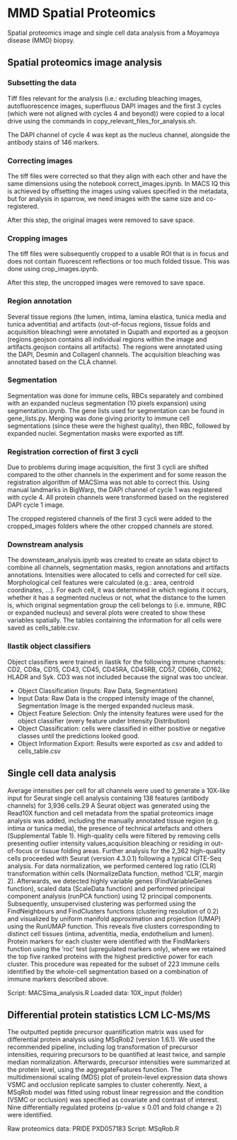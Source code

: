 # MMD Spatial Proteomics

Spatial proteomics image and single cell data analysis from a Moyamoya disease (MMD) biopsy.

## Spatial proteomics image analysis

### Subsetting the data

Tiff files relevant for the analysis (i.e.: excluding bleaching images, autofluorescence images, superfluous DAPI images and the first 3 cycles (which were not aligned with cycles 4 and beyond)) were copied to a local drive using the commands in copy_relevant_files_for_analysis.sh. 

The DAPI channel of cycle 4 was kept as the nucleus channel, alongside the antibody stains of 146 markers.

### Correcting images

The tiff files were corrected so that they align with each other and have the same dimensions using the notebook correct_images.ipynb. In MACS IQ this is achieved by offsetting the images using values specified in the metadata, but for analysis in sparrow, we need images with the same size and co-registered. 

After this step, the original images were removed to save space.

### Cropping images

The tiff files were subsequently cropped to a usable ROI that is in focus and does not contain fluorescent reflections or too much folded tissue. This was done using crop_images.ipynb.

After this step, the uncropped images were removed to save space.

### Region annotation

Several tissue regions (the lumen, intima, lamina elastica, tunica media and tunica adventitia) and artifacts (out-of-focus regions, tissue folds and acquisition bleaching) were annotated in Qupath and exported as a geojson (regions.geojson contains all individual regions within the image and artifacts.geojson contains all artifacts). The regions were annotated using the DAPI, Desmin and CollagenI channels. The acquisition bleaching was annotated based on the CLA channel.

### Segmentation

Segmentation was done for immune cells, RBCs separately and combined with an expanded nucleus segmentation (10 pixels expansion) using segmentation.ipynb. The gene lists used for segmentation can be found in gene_lists.py. Merging was done giving priority to immune cell segmentations (since these were the highest quality), then RBC, followed by expanded nuclei. Segmentation masks were exported as tiff.

### Registration correction of first 3 cycli

Due to problems during image acquisition, the first 3 cycli are shifted compared to the other channels in the experiment and for some reason the registration algorithm of MACSima was not able to correct this. Using manual landmarks in BigWarp, the DAPI channel of cycle 1 was registered with cycle 4. All protein channels were transformed based on the registered DAPI cycle 1 image.

The cropped registered channels of the first 3 cycli were added to the cropped_images folders where the other cropped channels are stored.

### Downstream analysis

The downsteam_analysis.ipynb was created to create an sdata object to combine all channels, segmentation masks, region annotations and artifacts annotations. Intensities were allocated to cells and corrected for cell size. Morphological cell features were calculated (e.g.: area, centroid coordinates, ...). For each cell, it was determined in which regions it occurs, whether it has a segmented nucleus or not, what the distance to the lumen is, which original segmentation group the cell belongs to (i.e. immune, RBC or expanded nucleus) and several plots were created to show these variables spatially. The tables containing the information for all cells were saved as cells_table.csv.

### Ilastik object classifiers

Object classifiers were trained in ilastik for the following immune channels: CD2, CD8a, CD15, CD43, CD45, CD45RA, CD45RB, CD57, CD66b, CD162, HLADR and Syk. CD3 was not included because the signal was too unclear.

- Object Classification (Inputs: Raw Data, Segmentation)
- Input Data: Raw Data is the cropped intensity image of the channel, Segmentation Image is the merged expanded nucleus mask.
- Object Feature Selection: Only the intensity features were used for the object classifier (every feature under Intensity Distribution)
- Object Classification: cells were classified in either positive or negative classes until the predictions looked good.
- Object Information Export: Results were exported as csv and added to cells_table.csv

## Single cell data analysis

Average intensities per cell for all channels were used to generate a 10X-like input for Seurat single cell analysis containing 138 features (antibody channels) for 3,936 cells.29 A Seurat object was generated using the Read10X function and cell metadata from the spatial proteomics image analysis was added, including the manually annotated tissue region (e.g. intima or tunica media), the presence of technical artefacts and others (Supplemental Table 1). High-quality cells were filtered by removing cells presenting outlier intensity values,acquisition bleaching or residing in out-of-focus or tissue folding areas. Further analysis for the 2,362 high-quality cells proceeded with Seurat (version 4.3.0.1) following a typical CITE-Seq analysis. For data normalization, we performed centered log ratio (CLR) transformation within cells (NormalizeData function, method ‘CLR’, margin 2). Afterwards, we detected highly variable genes (FindVariableGenes function), scaled data (ScaleData function) and performed principal component analysis (runPCA function) using 12 principal components. Subsequently, unsupervised clustering was performed using the FindNeighbours and FindClusters functions (clustering resolution of 0.2) and visualized by uniform manifold approximation and projection (UMAP) using the RunUMAP function. This reveals five clusters corresponding to distinct cell tissues (intima, adventitia, media, endothelium and lumen). Protein markers for each cluster were identified with the FindMarkers function using the ‘roc’ test (upregulated markers only), where we retained the top five ranked proteins with the highest predictive power for each cluster. This procedure was repeated for the subset of 223 immune cells identified by the whole-cell segmentation based on a combination of immune markers described above.

Script: MACSima_analysis.R
Loaded data: 10X_input (folder)

## Differential protein statistics LCM LC-MS/MS

The outputted peptide precursor quantification matrix was used for differential protein analysis using MSqRob2 (version 1.6.1). We used the recommended pipeline, including log transformation of precursor intensities, requiring precursors to be quantified at least twice, and sample median normalization. Afterwards, precursor intensities were summarized at the protein level, using the aggregateFeatures function. The multidimensional scaling (MDS) plot of protein-level expression data shows VSMC and occlusion replicate samples to cluster coherently. Next, a MSqRob model was fitted using robust linear regression and the condition (VSMC or occlusion) was specified as covariate and contrast of interest. Nine differentially regulated proteins (p-value ≤ 0.01 and fold change ≥ 2) were identified.

Raw proteomics data: PRIDE PXD057183
Script: MSqRob.R

